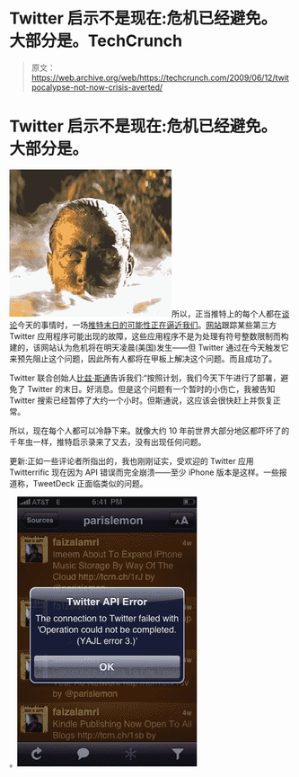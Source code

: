 # Twitter 启示不是现在:危机已经避免。大部分是。TechCrunch

> 原文：<https://web.archive.org/web/https://techcrunch.com/2009/06/12/twitpocalypse-not-now-crisis-averted/>

# Twitter 启示不是现在:危机已经避免。大部分是。

![picture-101](img/00f59c17f95b49c78350004236619cd6.png "picture-101")所以，正当推特上的每个人都在[谈论](https://web.archive.org/web/20230403232747/http://twitter.com/timeline/search?q=Twitpocalypse)今天的事情时，一场[推特末日的可能性正在逼近我们](https://web.archive.org/web/20230403232747/https://techcrunch.com/2009/06/12/all-hell-may-break-loose-on-twitter-in-2-hours/)。[网站](https://web.archive.org/web/20230403232747/http://www.twitpocalypse.com/)跟踪某些第三方 Twitter 应用程序可能出现的故障，这些应用程序不是为处理有符号整数限制而构建的，该网站认为危机将在明天凌晨(美国)发生——但 Twitter 通过在今天触发它来预先阻止这个问题，因此所有人都将在甲板上解决这个问题。而且成功了。

Twitter 联合创始人[比兹·斯通](https://web.archive.org/web/20230403232747/http://www.crunchbase.com/person/biz-stone)告诉我们:“按照计划，我们今天下午进行了部署，避免了 Twitter 的末日。好消息。但是这个问题有一个暂时的小伤亡，我被告知 Twitter 搜索已经暂停了大约一个小时。但斯通说，这应该会很快赶上并恢复正常。

所以，现在每个人都可以冷静下来。就像大约 10 年前世界大部分地区都吓坏了的千年虫一样，推特启示录来了又去，没有出现任何问题。

更新:正如一些评论者所指出的，我也刚刚证实，受欢迎的 Twitter 应用 Twitterrific 现在因为 API 错误而完全崩溃——至少 iPhone 版本是这样。一些报道称，TweetDeck 正面临类似的问题。

。![13](img/6c13a9fcaac8270ea52e57bca4ed2a39.png "13")